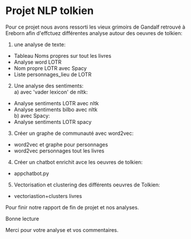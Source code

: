 # Projet NLP tolkien
Pour ce projet nous avons ressorti les vieux grimoirs de Gandalf retrouvé à Ereborn afin d'effctuez différentes analyse autour des oeuvres de tolkien:

1) une analyse de texte:
- Tableau Noms propres sur tout les livres
- Analyse word LOTR
- Nom propre LOTR avec Spacy
- Liste personnages_lieu de LOTR
2) Une analyse des sentiments:  
 a) avec 'vader lexicon' de nltk:
- Analyse sentiments LOTR avec nltk
- Analyse sentiments bilbo avec nltk    
 b) avec Spacy:
- Analyse sentiments LOTR spacy
3) Créer un graphe de communauté avec word2vec:
- word2vec et graphe pour personnages
- word2vec personnages tout les livres
4) Créer un chatbot enrichit avce les oeuvres de tolkien:
- appchatbot.py
5) Vectorisation et clustering des différents oeuvres de Tolkien:
- vectoriastion+clusters livres

Pour finir notre rapport de fin de projet et nos analyses.

Bonne lecture

Merci pour votre analyse et vos commentaires.
